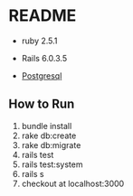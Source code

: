 # README

* ruby 2.5.1

* Rails 6.0.3.5

* [Postgresql](https://formulae.brew.sh/formula/postgresql)

 ## How to Run

 1. bundle install
 2. rake db:create
 3. rake db:migrate
 4. rails test
 5. rails test:system
 6. rails s
 7. checkout at localhost:3000
